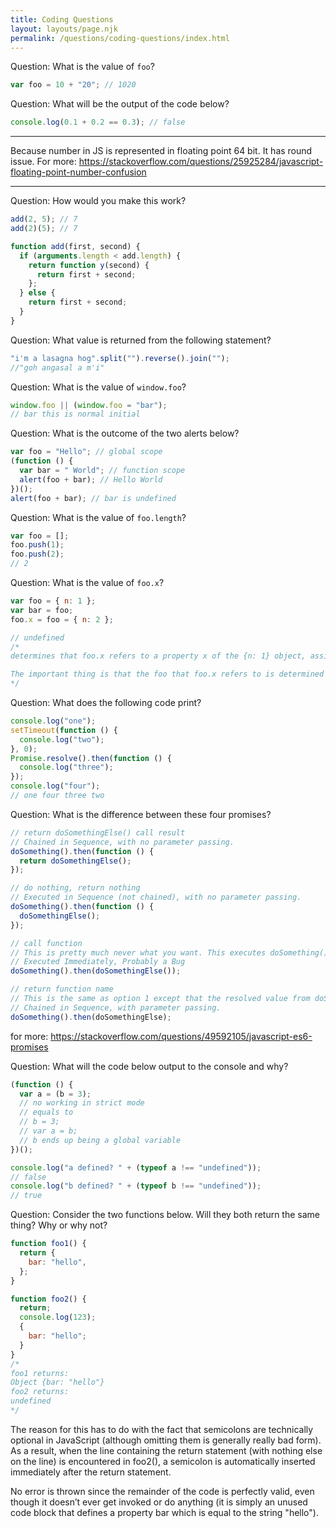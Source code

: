 ```yaml
---
title: Coding Questions
layout: layouts/page.njk
permalink: /questions/coding-questions/index.html
---
```


Question: What is the value of `foo`?

```javascript
var foo = 10 + "20"; // 1020
```

Question: What will be the output of the code below?

```javascript
console.log(0.1 + 0.2 == 0.3); // false
```

---

Because number in JS is represented in floating point 64 bit. It has round issue. For more: https://stackoverflow.com/questions/25925284/javascript-floating-point-number-confusion

---

Question: How would you make this work?

```javascript
add(2, 5); // 7
add(2)(5); // 7

function add(first, second) {
  if (arguments.length < add.length) {
    return function y(second) {
      return first + second;
    };
  } else {
    return first + second;
  }
}
```

Question: What value is returned from the following statement?

```javascript
"i'm a lasagna hog".split("").reverse().join("");
//"goh angasal a m'i"
```

Question: What is the value of `window.foo`?

```javascript
window.foo || (window.foo = "bar");
// bar this is normal initial
```

Question: What is the outcome of the two alerts below?

```javascript
var foo = "Hello"; // global scope
(function () {
  var bar = " World"; // function scope
  alert(foo + bar); // Hello World
})();
alert(foo + bar); // bar is undefined
```

Question: What is the value of `foo.length`?

```javascript
var foo = [];
foo.push(1);
foo.push(2);
// 2
```

Question: What is the value of `foo.x`?

```javascript
var foo = { n: 1 };
var bar = foo;
foo.x = foo = { n: 2 };

// undefined
/*
determines that foo.x refers to a property x of the {n: 1} object, assigns {n: 2} to foo, and assigns the new value of foo – {n: 2} – to the property x of the {n: 1} object.

The important thing is that the foo that foo.x refers to is determined before foo changes.
*/
```

Question: What does the following code print?

```javascript
console.log("one");
setTimeout(function () {
  console.log("two");
}, 0);
Promise.resolve().then(function () {
  console.log("three");
});
console.log("four");
// one four three two
```

Question: What is the difference between these four promises?

```javascript
// return doSomethingElse() call result
// Chained in Sequence, with no parameter passing.
doSomething().then(function () {
  return doSomethingElse();
});

// do nothing, return nothing
// Executed in Sequence (not chained), with no parameter passing.
doSomething().then(function () {
  doSomethingElse();
});

// call function
// This is pretty much never what you want. This executes doSomething() and then, before doSomething() has resolved, it also executes doSomethingElse() and passes the return value from doSomethingElse() as the .then() handler. This is a coding mistake unless doSomethingElse() returns a function to be used as the .then() handler.
// Executed Immediately, Probably a Bug
doSomething().then(doSomethingElse());

// return function name
// This is the same as option 1 except that the resolved value from doSomething() is passed as the first argument to doSomethingElse(val). This is structurally the same as this:
// Chained in Sequence, with parameter passing.
doSomething().then(doSomethingElse);
```

for more: https://stackoverflow.com/questions/49592105/javascript-es6-promises

Question: What will the code below output to the console and why?

```javascript
(function () {
  var a = (b = 3);
  // no working in strict mode
  // equals to
  // b = 3;
  // var a = b;
  // b ends up being a global variable
})();

console.log("a defined? " + (typeof a !== "undefined"));
// false
console.log("b defined? " + (typeof b !== "undefined"));
// true
```

Question: Consider the two functions below. Will they both return the same thing? Why or why not?

```javascript
function foo1() {
  return {
    bar: "hello",
  };
}

function foo2() {
  return;
  console.log(123);
  {
    bar: "hello";
  }
}
/*
foo1 returns:
Object {bar: "hello"}
foo2 returns:
undefined
*/
```

The reason for this has to do with the fact that semicolons are technically optional in JavaScript (although omitting them is generally really bad form). As a result, when the line containing the return statement (with nothing else on the line) is encountered in foo2(), a semicolon is automatically inserted immediately after the return statement.

No error is thrown since the remainder of the code is perfectly valid, even though it doesn’t ever get invoked or do anything (it is simply an unused code block that defines a property bar which is equal to the string "hello").
